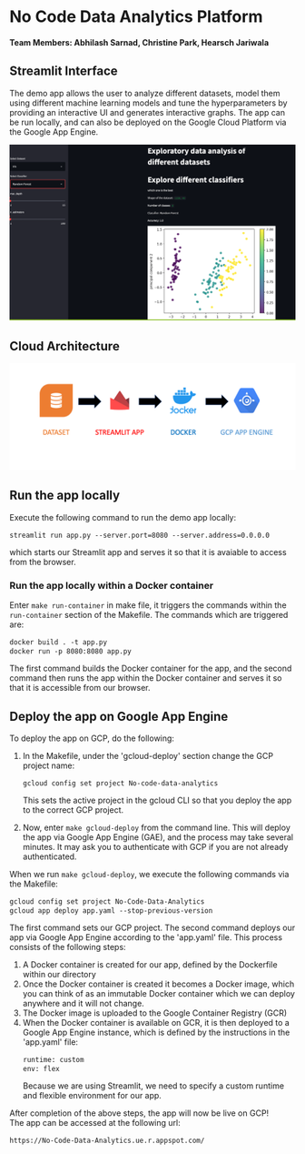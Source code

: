 # No Code Data Analytics Platform

#### Team Members: Abhilash Sarnad, Christine Park, Hearsch Jariwala

## Streamlit Interface

The demo app allows the user to analyze different datasets, model them using different machine learning models and tune the hyperparameters by providing an interactive UI and generates interactive graphs. The app can be run locally, and can also be deployed on the Google Cloud Platform via the Google App Engine.

![](.img/streamlit_app.png)


## Cloud Architecture 

![](.img/block_diagram.png)


## Run the app locally

Execute the following command to run the demo app locally:
```
streamlit run app.py --server.port=8080 --server.address=0.0.0.0
```
which starts our Streamlit app and serves it so that it is avaiable to access from the browser.

### Run the app locally within a Docker container
Enter `make run-container` in make file, it triggers the commands within the `run-container` section of the Makefile.  The commands which are triggered are:
```
docker build . -t app.py
docker run -p 8080:8080 app.py
```
The first command builds the Docker container for the app, and the second command then runs the app within the Docker container and serves it so that it is accessible from our browser.

## Deploy the app on Google App Engine

To deploy the app on GCP, do the following:  
1) In the Makefile, under the 'gcloud-deploy' section change the GCP project name:
    ```
    gcloud config set project No-code-data-analytics
    ```
    This sets the active project in the gcloud CLI so that you deploy the app to the correct GCP project.  

2) Now, enter `make gcloud-deploy` from the command line.  This will deploy 
   the app via Google App Engine (GAE), and the process may take several 
   minutes.  It may ask you to authenticate with GCP if you are not already authenticated.


When we run `make gcloud-deploy`, we execute the following commands via the Makefile:  
```
gcloud config set project No-Code-Data-Analytics
gcloud app deploy app.yaml --stop-previous-version
```

The first command sets our GCP project.  The second command deploys our app via Google App Engine according to the 'app.yaml' file.  This process consists of the following steps:
1) A Docker container is created for our app, defined by the Dockerfile within our directory 
2) Once the Docker container is created it becomes a Docker image, which you can think of as an immutable Docker container which we can deploy anywhere and it will not change.
3) The Docker image is uploaded to the Google Container Registry (GCR)
4) When the Docker container is available on GCR, it is then deployed to a Google App Engine instance, which is defined by the instructions in the 'app.yaml' file:
    ```
    runtime: custom
    env: flex
    ```
    Because we are using Streamlit, we need to specify a custom runtime and flexible environment for our app.

After completion of the above steps, the app will now be live on GCP!  
The app can be accessed at the following url:
```
https://No-Code-Data-Analytics.ue.r.appspot.com/
```


